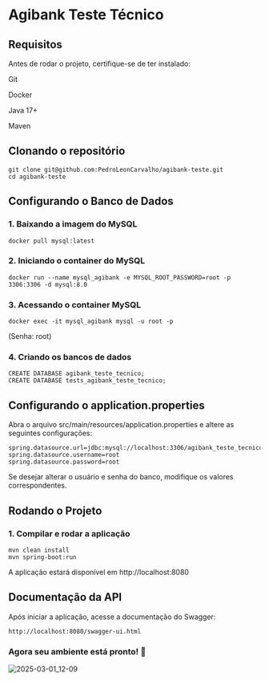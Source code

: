 # Agibank Teste Técnico

## Requisitos

Antes de rodar o projeto, certifique-se de ter instalado:

Git

Docker

Java 17+

Maven

## Clonando o repositório
```
git clone git@github.com:PedroLeonCarvalho/agibank-teste.git
cd agibank-teste
```
## Configurando o Banco de Dados

### 1. Baixando a imagem do MySQL
```
docker pull mysql:latest
```
### 2. Iniciando o container do MySQL
```
docker run --name mysql_agibank -e MYSQL_ROOT_PASSWORD=root -p 3306:3306 -d mysql:8.0
```
### 3. Acessando o container MySQL
```
docker exec -it mysql_agibank mysql -u root -p
```
(Senha: root)

### 4. Criando os bancos de dados
```
CREATE DATABASE agibank_teste_tecnico;
CREATE DATABASE tests_agibank_teste_tecnico;
```
## Configurando o application.properties

Abra o arquivo src/main/resources/application.properties e altere as seguintes configurações:
```
spring.datasource.url=jdbc:mysql://localhost:3306/agibank_teste_tecnico
spring.datasource.username=root
spring.datasource.password=root
```
Se desejar alterar o usuário e senha do banco, modifique os valores correspondentes.

## Rodando o Projeto

### 1. Compilar e rodar a aplicação
```
mvn clean install
mvn spring-boot:run
```
A aplicação estará disponível em http://localhost:8080

## Documentação da API

Após iniciar a aplicação, acesse a documentação do Swagger:
```
http://localhost:8080/swagger-ui.html
```
### Agora seu ambiente está pronto! 🚀
![2025-03-01_12-09](https://github.com/user-attachments/assets/d9484f0b-5daf-435c-b277-eb66ec0efd49)


